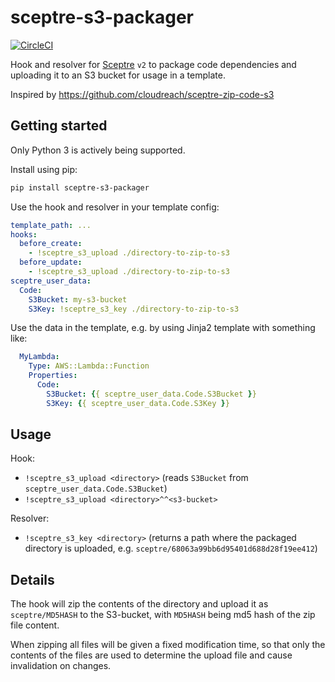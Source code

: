 # sceptre-s3-packager

[![CircleCI](https://circleci.com/gh/henrist/sceptre-s3-packager.svg?style=svg)](https://circleci.com/gh/henrist/sceptre-s3-packager)

Hook and resolver for [Sceptre](https://sceptre.cloudreach.com/latest/) `v2` to
package code dependencies and uploading it to an S3 bucket for usage in a
template.

Inspired by https://github.com/cloudreach/sceptre-zip-code-s3

## Getting started

Only Python 3 is actively being supported.

Install using pip:

```bash
pip install sceptre-s3-packager
```

Use the hook and resolver in your template config:

```yaml
template_path: ...
hooks:
  before_create:
    - !sceptre_s3_upload ./directory-to-zip-to-s3
  before_update:
    - !sceptre_s3_upload ./directory-to-zip-to-s3
sceptre_user_data:
  Code:
    S3Bucket: my-s3-bucket
    S3Key: !sceptre_s3_key ./directory-to-zip-to-s3
```

Use the data in the template, e.g. by using Jinja2 template with something
like:

```yaml
  MyLambda:
    Type: AWS::Lambda::Function
    Properties:
      Code:
        S3Bucket: {{ sceptre_user_data.Code.S3Bucket }}
        S3Key: {{ sceptre_user_data.Code.S3Key }}
```

## Usage

Hook:

- `!sceptre_s3_upload <directory>` (reads `S3Bucket` from
  `sceptre_user_data.Code.S3Bucket`)
- `!sceptre_s3_upload <directory>^^<s3-bucket>`

Resolver:

- `!sceptre_s3_key <directory>` (returns a path where the packaged
  directory is uploaded, e.g. `sceptre/68063a99bb6d95401d688d28f19ee412`)

## Details

The hook will zip the contents of the directory and upload it as
`sceptre/MD5HASH` to the S3-bucket, with `MD5HASH` being md5 hash of the zip
file content.

When zipping all files will be given a fixed modification time, so that only
the contents of the files are used to determine the upload file and cause
invalidation on changes.
